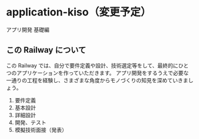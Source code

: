 # application-kiso（変更予定）

アプリ開発 基礎編

## この Railway について

この Railway では、自分で要件定義や設計、技術選定等をして、最終的にひとつのアプリケーションを作っていただきます。
アプリ開発をするうえで必要な一通りの工程を経験し、さまざまな角度からモノづくりの知見を深めていきましょう。

1. 要件定義
2. 基本設計
3. 詳細設計
4. 開発、テスト
5. 模擬技術面接（発表）
